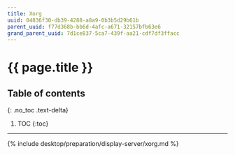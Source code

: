 ```yaml
---
title: Xorg
uuid: 04836f30-db39-4288-a8a9-0b3b5d29b61b
parent_uuid: f77d368b-bb6d-4afc-a671-32157bfb63e6
grand_parent_uuid: 7d1ce837-5ca7-439f-aa21-cdf7df3ffacc
---
```


# {{ page.title }}

## Table of contents
{: .no_toc .text-delta}

1. TOC
{:toc}

---

{% include desktop/preparation/display-server/xorg.md %}
